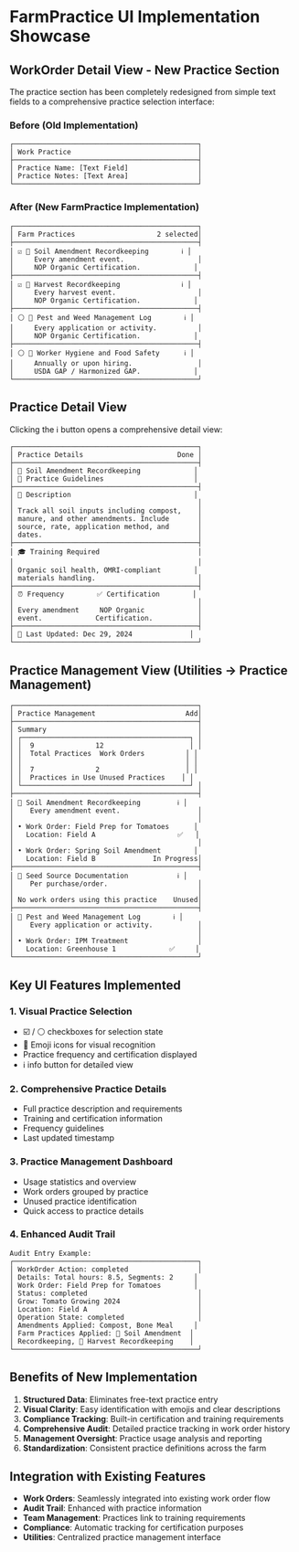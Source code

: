 # FarmPractice UI Implementation Showcase

## WorkOrder Detail View - New Practice Section

The practice section has been completely redesigned from simple text fields to a comprehensive practice selection interface:

### Before (Old Implementation)
```
┌─────────────────────────────────────────────┐
│ Work Practice                               │
├─────────────────────────────────────────────┤
│ Practice Name: [Text Field]                 │
│ Practice Notes: [Text Area]                 │
└─────────────────────────────────────────────┘
```

### After (New FarmPractice Implementation)
```
┌─────────────────────────────────────────────┐
│ Farm Practices                    2 selected│
├─────────────────────────────────────────────┤
│ ☑️ 🧪 Soil Amendment Recordkeeping        ℹ️ │
│     Every amendment event.                  │
│     NOP Organic Certification.             │
├─────────────────────────────────────────────┤
│ ☑️ 🌾 Harvest Recordkeeping               ℹ️ │
│     Every harvest event.                    │
│     NOP Organic Certification.             │
├─────────────────────────────────────────────┤
│ ⚪ 🐞 Pest and Weed Management Log        ℹ️ │
│     Every application or activity.          │
│     NOP Organic Certification.             │
├─────────────────────────────────────────────┤
│ ⚪ 🧼 Worker Hygiene and Food Safety      ℹ️ │
│     Annually or upon hiring.                │
│     USDA GAP / Harmonized GAP.             │
└─────────────────────────────────────────────┘
```

## Practice Detail View

Clicking the ℹ️ button opens a comprehensive detail view:

```
┌─────────────────────────────────────────────┐
│ Practice Details                       Done │
├─────────────────────────────────────────────┤
│ 🧪 Soil Amendment Recordkeeping             │
│ 📄 Practice Guidelines                      │
├─────────────────────────────────────────────┤
│ 📝 Description                              │
│                                             │
│ Track all soil inputs including compost,    │
│ manure, and other amendments. Include       │
│ source, rate, application method, and       │
│ dates.                                      │
├─────────────────────────────────────────────┤
│ 🎓 Training Required                        │
│                                             │
│ Organic soil health, OMRI-compliant        │
│ materials handling.                         │
├─────────────────────────────────────────────┤
│ ⏰ Frequency        ✅ Certification        │
│                                             │
│ Every amendment     NOP Organic             │
│ event.             Certification.           │
├─────────────────────────────────────────────┤
│ 📅 Last Updated: Dec 29, 2024              │
└─────────────────────────────────────────────┘
```

## Practice Management View (Utilities → Practice Management)

```
┌─────────────────────────────────────────────┐
│ Practice Management                      Add│
├─────────────────────────────────────────────┤
│ Summary                                     │
│ ┌─────────────────────────────────────────┐ │
│ │  9               12                     │ │
│ │  Total Practices  Work Orders          │ │
│ │                                        │ │
│ │  7               2                     │ │
│ │  Practices in Use Unused Practices    │ │
│ └─────────────────────────────────────────┘ │
├─────────────────────────────────────────────┤
│ 🧪 Soil Amendment Recordkeeping         ℹ️ │
│    Every amendment event.                   │
│                                             │
│ • Work Order: Field Prep for Tomatoes      │
│   Location: Field A                    ✅   │
│                                             │
│ • Work Order: Spring Soil Amendment        │
│   Location: Field B              In Progress│
├─────────────────────────────────────────────┤
│ 🌱 Seed Source Documentation            ℹ️ │
│    Per purchase/order.                      │
│                                             │
│ No work orders using this practice    Unused│
├─────────────────────────────────────────────┤
│ 🐞 Pest and Weed Management Log        ℹ️ │
│    Every application or activity.           │
│                                             │
│ • Work Order: IPM Treatment                 │
│   Location: Greenhouse 1             ✅     │
└─────────────────────────────────────────────┘
```

## Key UI Features Implemented

### 1. Visual Practice Selection
- ☑️ / ⚪ checkboxes for selection state
- 🎯 Emoji icons for visual recognition
- Practice frequency and certification displayed
- ℹ️ info button for detailed view

### 2. Comprehensive Practice Details
- Full practice description and requirements
- Training and certification information
- Frequency guidelines
- Last updated timestamp

### 3. Practice Management Dashboard
- Usage statistics and overview
- Work orders grouped by practice
- Unused practice identification
- Quick access to practice details

### 4. Enhanced Audit Trail
```
Audit Entry Example:
┌─────────────────────────────────────────────┐
│ WorkOrder Action: completed                 │
│ Details: Total hours: 8.5, Segments: 2     │
│ Work Order: Field Prep for Tomatoes        │
│ Status: completed                           │
│ Grow: Tomato Growing 2024                   │
│ Location: Field A                           │
│ Operation State: completed                  │
│ Amendments Applied: Compost, Bone Meal     │
│ Farm Practices Applied: 🧪 Soil Amendment  │
│ Recordkeeping, 🌾 Harvest Recordkeeping    │
└─────────────────────────────────────────────┘
```

## Benefits of New Implementation

1. **Structured Data**: Eliminates free-text practice entry
2. **Visual Clarity**: Easy identification with emojis and clear descriptions
3. **Compliance Tracking**: Built-in certification and training requirements
4. **Comprehensive Audit**: Detailed practice tracking in work order history
5. **Management Oversight**: Practice usage analysis and reporting
6. **Standardization**: Consistent practice definitions across the farm

## Integration with Existing Features

- **Work Orders**: Seamlessly integrated into existing work order flow
- **Audit Trail**: Enhanced with practice information
- **Team Management**: Practices link to training requirements
- **Compliance**: Automatic tracking for certification purposes
- **Utilities**: Centralized practice management interface